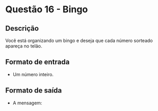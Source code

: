 # Questão 16 - Bingo

## Descrição
Você está organizando um bingo e deseja que cada número sorteado apareça no telão.

## Formato de entrada
- Um número inteiro.

## Formato de saída
- A mensagem:
